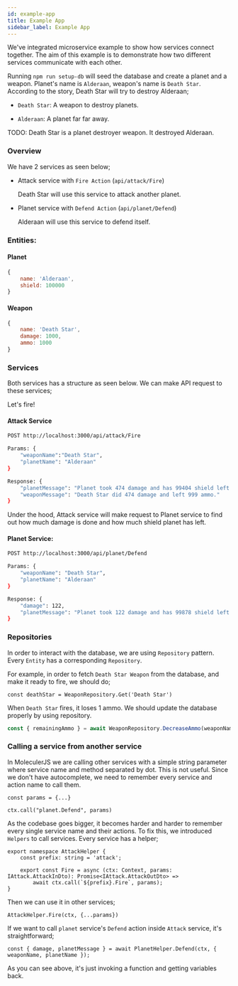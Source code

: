 ```yaml
---
id: example-app
title: Example App
sidebar_label: Example App
---
```


We've integrated microservice example to show how services connect together. The aim of this example is to demonstrate how two different services communicate with each other.

Running `npm run setup-db` will seed the database and create a planet and a weapon. Planet's name is `Alderaan`, weapon's name is `Death Star`.
According to the story, Death Star will try to destroy Alderaan;

- `Death Star`: A weapon to destroy planets.

- `Alderaan`: A planet far far away.

TODO: Death Star is a planet destroyer weapon. It destroyed Alderaan.

### Overview

We have 2 services as seen below;

 - Attack service with `Fire Action` (`api/attack/Fire`)
	
	Death Star will use this service to attack another planet.
 
 - Planet service with `Defend Action` (`api/planet/Defend`)

	Alderaan will use this service to defend itself.

### Entities:

#### Planet
```js
{
	name: 'Alderaan',
	shield: 100000
}
```

#### Weapon
```js
{
	name: 'Death Star',
	damage: 1000,
	ammo: 1000
}
```

### Services

Both services has a structure as seen below. We can make API request to these services;

Let's fire!

#### Attack Service

```sh
POST http://localhost:3000/api/attack/Fire

Params: {
	"weaponName":"Death Star",
	"planetName": "Alderaan"
}

Response: {
    "planetMessage": "Planet took 474 damage and has 99404 shield left.",
    "weaponMessage": "Death Star did 474 damage and left 999 ammo."
}
```

Under the hood, Attack service will make request to Planet service to find out how much damage is done and how much shield planet has left.

#### Planet Service:
```sh
POST http://localhost:3000/api/planet/Defend

Params: {
    "weaponName": "Death Star",
	"planetName": "Alderaan"
}

Response: {
    "damage": 122,
    "planetMessage": "Planet took 122 damage and has 99878 shield left."
}

```


### Repositories

In order to interact with the database, we are using `Repository` pattern. Every `Entity` has a corresponding `Repository`.

For example, in order to fetch `Death Star Weapon` from the database, and make it ready to fire, we should do;
```
const deathStar = WeaponRepository.Get('Death Star')
```

When `Death Star` fires, it loses 1 ammo. We should update the database properly by using repository.

```js
const { remainingAmmo } = await WeaponRepository.DecreaseAmmo(weaponName);
```

### Calling a service from another service

In MoleculerJS we are calling other services with a simple string parameter where service name and method separated by dot.
This is not useful. Since we don't have autocomplete, we need to remember every service and action name to call them.

```
const params = {...}

ctx.call("planet.Defend", params)
```

As the codebase goes bigger, it becomes harder and harder to remember every single service name and their actions.
To fix this, we introduced `Helpers` to call services. Every service has a helper;
```
export namespace AttackHelper {
	const prefix: string = 'attack';

	export const Fire = async (ctx: Context, params: IAttack.AttackInDto): Promise<IAttack.AttackOutDto> =>
		await ctx.call(`${prefix}.Fire`, params);
}

```

Then we can use it in other services;
```
AttackHelper.Fire(ctx, {...params})
```

If we want to call `planet` service's `Defend` action inside `Attack` service, it's straightforward;

```
const { damage, planetMessage } = await PlanetHelper.Defend(ctx, { weaponName, planetName });
```

As you can see above, it's just invoking a function and getting variables back.

